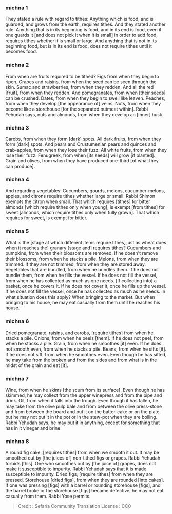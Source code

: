 
### michna 1
They stated a rule with regard to tithes: Anything which is food, and is guarded, and grows from the earth, requires tithes. And they stated another rule: Anything that is in its beginning is food, and in its end is food, even if one guards it [and does not pick it when it is small] in order to add food, requires tithes whether it is small or large. And anything that is not in its beginning food, but is in its end is food, does not require tithes until it becomes food.

### michna 2
From when are fruits required to be tithed? Figs from when they begin to ripen. Grapes and raisins, from when the seed can be seen through the skin. Sumac and strawberries, from when they redden. And all the red [fruit], from when they redden. And pomegranates, from when [their seeds] can be crushed. Dates, from when they begin to swell like leaven. Peaches, from when they develop [the appearance of] veins. Nuts, from when they become like a storehouse [for the separated nutmeat within]. Rabbi Yehudah says, nuts and almonds, from when they develop an [inner] husk.

### michna 3
Carobs, from when they form [dark] spots. All dark fruits, from when they form [dark] spots. And pears and Crustumenian pears and quinces and crab-apples, from when they lose their fuzz. All white fruits, from when they lose their fuzz. Fenugreek, from when [its seeds] will grow [if planted]. Grain and olives, from when they have produced one-third [of what they can produce].

### michna 4
And regarding vegetables: Cucumbers, gourds, melons, cucumber-melons, apples, and citrons require tithes whether large or small. Rabbi Shimon exempts the citron when small. That which requires [tithes] for bitter almonds [which require tithes only when young], is exempt [from tithes] for sweet [almonds, which require tithes only when fully grown]. That which requires for sweet, is exempt for bitter.

### michna 5
What is the [stage at which different items require tithes, just as wheat does when it reaches the] granary [stage and] requires tithes? Cucumbers and pumpkins, from when their blossoms are removed. If he doesn't remove their blossoms, from when he stacks a pile. Melons, from when they are trimmed. If they are not trimmed, from when they are stored away. Vegetables that are bundled, from when he bundles them. If he does not bundle them, from when he fills the vessel. If he does not fill the vessel, from when he has collected as much as one needs. [If collecting into] a basket, once he covers it. If he does not cover it, once he fills up the vessel. If he does not fill the vessel, once he has collected as much as he needs. In what situation does this apply? When bringing to the market. But when bringing to his house, he may eat casually from them until he reaches his house.

### michna 6
Dried pomegranate, raisins, and carobs, [require tithes] from when he stacks a pile. Onions, from when he peels [them]. If he does not peel, from when he stacks a pile. Grain, from when he smoothes [it] even. If he does not smooth even, from when he stacks a pile. Beans, from when he sifts [it]. If he does not sift, from when he smoothes even. Even though he has sifted, he may take from the broken and from the sides and from what is in the midst of the grain and eat [it].

### michna 7
Wine, from when he skims [the scum from its surface]. Even though he has skimmed, he may collect from the upper winepress and from the pipe and drink. Oil, from when it falls into the trough. Even though it has fallen, he may take from the olive pulp bale and from between the olive press-stone and from between the board and put it on the batter-cake or on the plate, but he may not put it in the pot or in the stew-pot when they are boiling. Rabbi Yehudah says, he may put it in anything, except for something that has in it vinegar and brine.

### michna 8
A round fig cake, [requires tithes] from when we smooth it out. It may be smoothed out by [the juices of] non-tithed figs or grapes. Rabbi Yehudah forbids [this]. One who smoothes out by [the juice of] grapes, does not make it susceptible to impurity. Rabbi Yehudah says that it is made susceptible to impurity. Dried figs, [require tithes] from when they are pressed. Storehouse [dried figs], from when they are rounded [into cakes]. If one was pressing [figs] with a barrel or rounding storehouse [figs], and the barrel broke or the storehouse [figs] became defective, he may not eat casually from them. Rabbi Yose permits.

>Credit : Sefaria Community Translation
>License : CC0